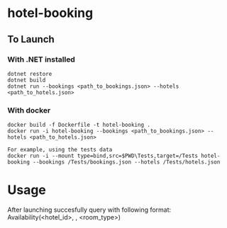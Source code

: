 # hotel-booking

## To Launch

### With .NET installed
```
dotnet restore
dotnet build
dotnet run --bookings <path_to_bookings.json> --hotels <path_to_hotels.json>
```

### With docker
```
docker build -f Dockerfile -t hotel-booking .
docker run -i hotel-booking --bookings <path_to_bookings.json> --hotels <path_to_hotels.json>

For example, using the tests data
docker run -i --mount type=bind,src=$PWD\Tests,target=/Tests hotel-booking --bookings /Tests/bookings.json --hotels /Tests/hotels.json
```

# Usage
After launching succesfully query with following format:
Availability(<hotel_id>, <period>, <room_type>)

